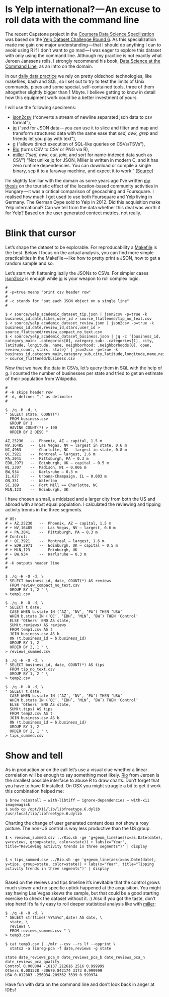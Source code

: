 # Is Yelp international? — An excuse to roll data with the command line

The recent Capstone project in the [Coursera Data Science Specilization](https://www.coursera.org/specializations/jhu-data-science) was based on the [Yelp Dataset Challenge Round 6](http://www.yelp.com/dataset_challenge). As this specialization made me gain one major understanding — that I should do anything I can to avoid using R if I don’t want to go mad — I was eager to explore this dataset with only using the command line. Although my practice is not exactly what Jeroen Janssens rolls, I strongly recommend his book, [Data Science at the Command Line](http://datascienceatthecommandline.com/), as an intro on the domain.

In our [daily data practice](http://www.slideshare.net/soobrosa/6w-bp-datashow) we rely on pretty oldschool technologies, like makefiles, bash and SQL, so I set out to try to test the limits of Unix commands, pipes and some special, self-contained tools, three of them altogether slightly bigger than 1 Mbyte. I believe getting to know in detail how this equipment work could be a better investment of yours.

I will use the following specimens:

* [json2csv](https://github.com/jehiah/json2csv) (“converts a stream of newline separated json data to csv format”),
* [jq](https://stedolan.github.io/jq/) (“*sed* for JSON data — you can use it to slice and filter and map and transform structured data with the same ease that *sed, awk, grep* and friends let you play with text”),
* [q](http://harelba.github.io/q/) (“allows direct execution of SQL-like queries on CSVs/TSVs”),
* [Rio](https://github.com/jeroenjanssens/data-science-at-the-command-line/blob/master/tools/Rio) (turns CSV to CSV or PNG via R),
* [miller](https://github.com/johnkerl/miller) (“*sed, awk, cut, join,* and *sort* for name-indexed data such as CSV”)
“Not unlike jq for JSON, Miller is written in modern C, and it has zero runtime dependencies. You can download or compile a single binary, scp it to a faraway machine, and expect it to work.” ([Source](https://github.com/johnkerl/miller))

I’m slightly familiar with the domain as some years ago I’ve written [my thesis](http://issuu.com/soobrosa/docs/soobrosa_thesis?e=0) on the touristic effect of the location-based community activities in Hungary — it was a critical comparison of geocaching and Foursquare. I realised how much I got used to use both Foursquare and Yelp living in Germany. The German Qype sold to Yelp in 2012. Did this acquisition make Yelp international? Can we tell from the data whether this deal was worth it for Yelp? Based on the user generated contect metrics, not really.

# Blink that cursor

Let’s shape the dataset to be explorable. For reproducability a [Makefile](https://gist.github.com/soobrosa/4adf89ce197eb6299eb9) is the best. Below I focus on the actual analysis, you can find more simple practicalities in the Makefile — like how to pretty print a JSON, how to get a random sample and so.

Let’s start with flattening lazily the JSONs to CSVs. For simpler cases [json2csv](https://github.com/jehiah/json2csv) is enough while [jq](http://stedolan.github.io/jq/) is your weapon to roll complex logic.

```
#
# -p=true means "print csv header row"
#
# -c stands for "put each JSON object on a single line"
#

$ < source/yelp_academic_dataset_tip.json | json2csv -p=true -k business_id,date,likes,user_id > source_flattened/tip_no_text.csv
$ < source/yelp_academic_dataset_review.json | json2csv -p=true -k business_id,date,review_id,stars,user_id > source_flattened/review_compact_no_text.csv
$ < source/yelp_academic_dataset_business.json | jq -c ‘{business_id, category_main: .categories[0], category_sub: .categories[1], city, latitude, longitude, name, neighborhood: .neighborhoods[0], open, review_count, stars, state}’ | json2csv -p=true -k business_id,category_main,category_sub,city,latitude,longitude,name,neighborhood,open,review_count,stars,state > source_flattened/business.csv
```

Now that we have the data in CSVs, let’s query them in SQL with the help of [q](http://harelba.github.io/q/). I counted the number of businesses per state and tried to get an estimate of their population from Wikipedia.

```
#
# -H skips header row
# -d, defines "," as delimiter
#

$ ./q -H -d, \
" SELECT state, COUNT(*)
  FROM business.csv
  GROUP BY 1
  HAVING COUNT(*) > 100
  ORDER BY 2 DESC "

AZ,25230   --  Phoenix, AZ — capital, 1.5 m
NV,16485   --  Las Vegas, NV — largest in state, 0.6 m
NC,4963    --  Charlotte, NC — largest in state, 0.8 m
QC,3921    --  Montreal — largest, 1.6 m
PA,3041    --  Pittsburgh, PA — 0.3 m
EDH,2971   --  Edinburgh, UK — capital — 0.5 m
WI,2307    --  Madison, WI — 0.006 m
BW,934     --  Karlsruhe — 0.3 m
IL,627     --  Urbana-Champaign, IL — 0.003 m
ON,351     --  Waterloo
SC,189     --  Fort Mill == Charlotte, NC
MLN,123    --  Edinburgh, UK
```

I have chosen a small, a midsized and a larger city from both the US and abroad with almost equal population. I calculated the reviewing and tipping activity trends in the three segments.

```
# US:
# + AZ,25230   --  Phoenix, AZ — capital, 1.5 m
# + NV,16485   --  Las Vegas, NV — largest, 0.6 m
# + PA,3041    --  Pittsburgh, PA — 0.3 m
# Control:
# + QC,3921    --  Montreal — largest, 1.6 m
# + EDH,2971   --  Edinburgh, UK — capital — 0.5 m
# + MLN,123    --  Edinburgh, UK
# + BW,934     --  Karlsruhe — 0.3 m
#
# -H outputs header line
#

$ ./q -H -O -d, \
" SELECT business_id, date, COUNT(*) AS reviews
  FROM review_compact_no_text.csv
  GROUP BY 1, 2 " \
> temp1.csv
 
$ ./q -H -O -d, \
" SELECT t.date,
  CASE WHEN b.state IN (‘AZ’, ‘NV’, ‘PA’) THEN ‘USA’
  WHEN b.state IN (‘QC’, ‘EDH’, ‘MLN’, ‘BW’) THEN ‘Control’
  ELSE ‘Others’ END AS state,
  SUM(t.reviews) AS reviews
  FROM temp1.csv AS t
  JOIN business.csv AS b
  ON (t.business_id = b.business_id)
  GROUP BY 1, 2
  ORDER BY 2, 1 " \
> reviews_summed.csv

$ ./q -H -O -d, \
" SELECT business_id, date, COUNT(*) AS tips
  FROM tip_no_text.csv
  GROUP BY 1, 2 " \
> temp2.csv

$ ./q -H -O -d, \
" SELECT t.date,
  CASE WHEN b.state IN (‘AZ’, ‘NV’, ‘PA’) THEN ‘USA’
  WHEN b.state IN (‘QC’, ‘EDH’, ‘MLN’, ‘BW’) THEN ‘Control’
  ELSE ‘Others’ END AS state,
  SUM(t.tips) AS tips
  FROM temp2.csv AS t
  JOIN business.csv AS b
  ON (t.business_id = b.business_id)
  GROUP BY 1, 2
  ORDER BY 2, 1 " \
> tips_summed.csv
```

# Show and tell

As in production or on the call let’s use a visual clue whether a linear correlation will be enough to say something most likely. [Rio](https://github.com/jeroenjanssens/data-science-at-the-command-line/blob/master/tools/Rio) from Jeroen is the smallest possible interface to abuse R to draw charts. Don’t forget that you have to have R installed. On OSX you might struggle a bit to get it work this combination helped me:

```
$ brew reinstall — with-libtiff — ignore-dependencies — with-x11 imagemagick
$ sudo cp /opt/X11/lib/libfreetype.6.dylib /usr/local/lib/libfreetype.6.dylib
```

Charting the change of user generated content does not show a rosy picture. The non-US control is way less productive than the US group.

```
$ < reviews_summed.csv ../Rio.sh -ge 'g+geom_line(aes(x=as.Date(date), y=reviews, group=state, color=state)) + labs(x="Year", title="Reviewing activity trends in three segments")' | display
```

<img src="https://cdn-images-1.medium.com/max/800/1*Ds8CLx1sn9FvXkHDhUdRQQ.png" alt="">

```
$ < tips_summed.csv ../Rio.sh -ge 'g+geom_line(aes(x=as.Date(date), y=tips, group=state, color=state)) + labs(x="Year", title="Tipping activity trends in three segments")' | display
```

<img src="https://cdn-images-1.medium.com/max/800/1*nRrMa3xbF7snDTKIGLvCSw.png" alt="">

Based on the reviews and tips timeline it’s inevitable that the control grows much slower and no specific uptick happened at the acquisition. You might say having Las Vegas skews the sample, but that could be a good starting exercise to check the dataset without it. :) Also if you got the taste, don’t stop here! It’s fairly easy to roll deeper statistical analysis like with [miller](https://github.com/johnkerl/miller):

```
$ ./q -H -O -d, \
" SELECT strftime('%Y%m%d',date) AS date, \
  state, \
  reviews \
  FROM reviews_summed.csv " \
> temp3.csv

$ cat temp3.csv | ./mlr --csv --rs lf --opprint \
  stats2 -a linreg-pca -f date,reviews -g state

state date_reviews_pca_m date_reviews_pca_b date_reviews_pca_n date_reviews_pca_quality
Control 0.000804 -16137.212616 2516 0.999999
Others 0.001528 -30670.842174 3173 0.999999
USA 0.012803 -256934.209362 3399 0.999974
```

Have fun with data on the command line and don’t look back in anger at IDEs!